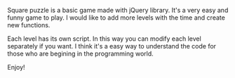 Square puzzle is a basic game made with jQuery library. It's a very easy and funny game to play. I would like to add more levels with the time and create new functions.

Each level has its own script. In this way you can modify each level separately if you want. I think it's a easy way to understand the code for those who are begining in the programming world.

Enjoy!
